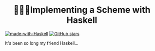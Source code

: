 <h1 align="center"> 👷🏾‍♂️Implementing a Scheme with Haskell</h1>

[![made-with-Haskell](https://img.shields.io/badge/Made%20with-Haskell-1f425f.svg)](http://commonmark.org) [![GitHub stars](https://img.shields.io/github/stars/adriacabeza/compiler-from-scratch?style=social&label=Star&maxAge=2592000)](https://GitHub.com/adriacabeza/compiler-from-scratch/stargazers/)


It's been so long my friend Haskell...





